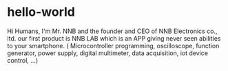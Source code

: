 # hello-world
Hi Humans,
I'm Mr. NNB and the founder and CEO of NNB Electronics co., ltd. our first product is NNB LAB which is an APP giving never seen abilities to your smartphone. ( Microcontroller programming, oscilloscope, function generator, power supply, digital multimeter, data acquisition, iot device control, ...)
